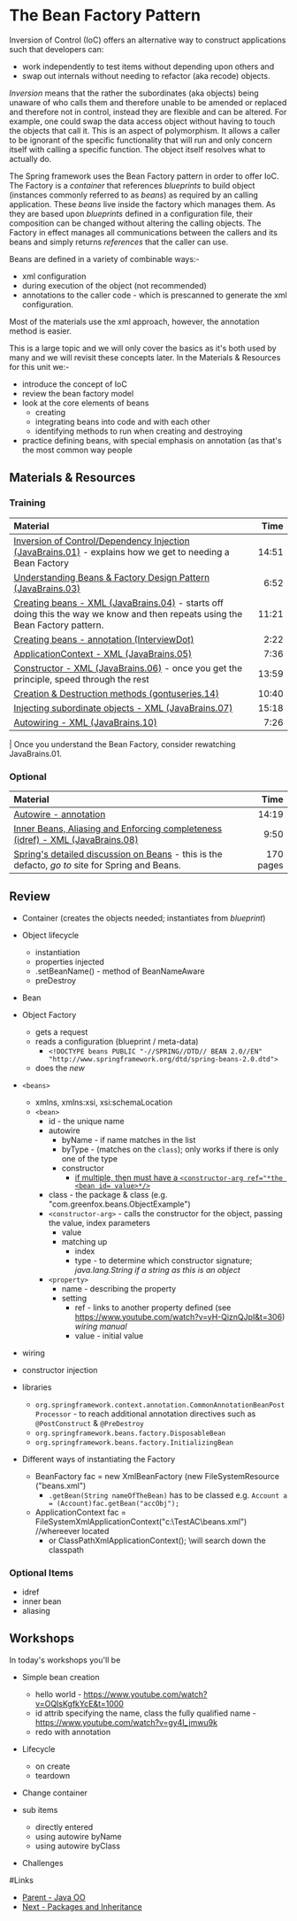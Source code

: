 # The Bean Factory Pattern
Inversion of Control (IoC) offers an alternative way to construct applications such that developers can:
- work independently to test items without depending upon others and 
- swap out internals without needing to refactor (aka recode) objects.

*Inversion* means that the rather the subordinates (aka objects) being unaware of who calls them and therefore unable to be amended or replaced and therefore not in control, instead they are flexible and can be altered.  For example, one could swap the data access object without having to touch the objects that call it.  This is an aspect of polymorphism.  It allows a caller to be ignorant of the specific functionality that will run and only concern itself with calling a specific function.  The object itself resolves what to actually do.

The Spring framework uses the Bean Factory pattern in order to offer IoC.  The Factory is a *container* that references *blueprints* to build object (instances commonly referred to as *beans*) as required by an calling application.  These *beans* live inside the factory which manages them.  As they are based upon *blueprints* defined in a configuration file, their composition can be changed without altering the calling objects.  The Factory in effect manages all communications between the callers and its beans and simply returns *references* that the caller can use.

Beans are defined in a variety of combinable ways:-
- xml configuration
- during execution of the object (not recommended)
- annotations to the caller code - which is prescanned to generate the xml configuration.

Most of the materials use the xml approach, however, the annotation method is easier.

This is a large topic and we will only cover the basics as it's both used by many and we will revisit these concepts later.  In the Materials & Resources for this unit we:-
- introduce the concept of IoC
- review the bean factory model
- look at the core elements of beans
  - creating
  - integrating beans into code and with each other
  - identifying methods to run when creating and destroying
- practice defining beans, with special emphasis on annotation (as that's the most common way people 

## Materials & Resources

### Training
| Material | Time |
|:---------|-----:|
|[Inversion of Control/Dependency Injection (JavaBrains.01)](https://www.youtube.com/watch?v=GB8k2-Egfv0&t=714s) - explains how we get to needing a Bean Factory|14:51|
|[Understanding Beans &amp; Factory Design Pattern (JavaBrains.03)](https://www.youtube.com/watch?v=xlWwMSu5I70)|6:52|
|[Creating beans - XML (JavaBrains.04)](https://www.youtube.com/watch?v=7c6ZTF6cF88&s=10) - starts off doing this the way we know and then repeats using the Bean Factory pattern.|11:21|
|[Creating beans - annotation (InterviewDot)](https://www.youtube.com/watch?v=Oft0a5IUalQ)|2:22|
|[ApplicationContext - XML (JavaBrains.05)](https://www.youtube.com/watch?v=ZxLaEovze3M)|7:36|
|[Constructor - XML (JavaBrains.06)](https://www.youtube.com/watch?v=IOZzxmJVus0) - once you get the principle, speed through the rest|13:59|
|[Creation &amp; Destruction methods (gontuseries.14)](https://www.youtube.com/watch?v=CZzmmP2Soy4)|10:40|
|[Injecting subordinate objects - XML (JavaBrains.07)](https://www.youtube.com/watch?v=g15RcFyEcrk)|15:18|
|[Autowiring - XML (JavaBrains.10)](https://www.youtube.com/watch?v=suiEGbKf21g)|7:26|
|
Once you understand the Bean Factory, consider rewatching JavaBrains.01.

### Optional
| Material | Time |
|:---------|-----:|
|[Autowire - annotation](https://www.youtube.com/watch?v=IVIhVJJGo68)|14:19|
|[Inner Beans, Aliasing and Enforcing completeness (idref) - XML (JavaBrains.08)](https://www.youtube.com/watch?v=TW51XsixMqA)|9:50|
|[Spring's detailed discussion on Beans](http://docs.spring.io/spring/docs/current/spring-framework-reference/html/beans.html) - this is the defacto, *go to* site for Spring and Beans.|170 pages|

## Review
- Container (creates the objects needed; instantiates from *blueprint*)
- Object lifecycle
  - instantiation
  - properties injected
  - .setBeanName() - method of BeanNameAware
  - preDestroy
- Bean
- Object Factory
  - gets a request
  - reads a configuration (blueprint / meta-data)
    - `<!DOCTYPE beans PUBLIC "-//SPRING//DTD// BEAN 2.0//EN" "http://www.springframework.org/dtd/spring-beans-2.0.dtd">`
  - does the *new* 
- `<beans>`
  - xmlns, xmlns:xsi, xsi:schemaLocation
  - `<bean>` 
    - id - the unique name
    - autowire
      - byName - if name matches in the list
      - byType - (matches on the `class`); only works if there is only one of the type 
      - constructor 
        - [if multiple, then must have a `<constructor-arg ref="*the <bean id= value>*/>`](https://www.youtube.com/watch?v=yH-QiznQJpI)
    - class - the package &amp; class (e.g. "com.greenfox.beans.ObjectExample")
    - `<constructor-arg>` - calls the constructor for the object, passing the value, index parameters
      - value
      - matching up
        - index
        - type - to determine which constructor signature; *java.lang.String if a string as this is an object*
    - `<property>`
      - name - describing the property
      - setting
        - ref - links to another property defined (see https://www.youtube.com/watch?v=yH-QiznQJpI&t=306) *wiring manual*
        - value - initial value
- wiring
- constructor injection

- libraries
  - `org.springframework.context.annotation.CommonAnnotationBeanPostProcessor` - to reach additional annotation directives such as `@PostConstruct` &amp; `@PreDestroy`
  - `org.springframework.beans.factory.DisposableBean`
  - `org.springframework.beans.factory.InitializingBean`
- Different ways of instantiating the Factory
  - BeanFactory fac = new XmlBeanFactory (new FileSystemResource ("beans.xml")
    - `.getBean(String nameOfTheBean)`  has to be classed e.g. `Account a = (Account)fac.getBean("accObj");`
  - ApplicationContext fac = FileSystemXmlApplicationContext("c:\\TestAC\\beans.xml") //whereever located
    - or ClassPathXmlApplicationContext(); \\will search down the classpath

### Optional Items
- idref
- inner bean
- aliasing




## Workshops
In today's workshops you'll be 

- Simple bean creation
  - hello world - https://www.youtube.com/watch?v=OQIsKgfkYcE&t=1000
  - id attrib specifying the name, class the fully qualified name - https://www.youtube.com/watch?v=gy4I_jmwu9k
  - redo with annotation
- Lifecycle
  - on create
  - teardown
- Change container
- sub items 
  - directly entered
  - using autowire byName
  - using autowire byClass

- Challenges  

#Links
- [Parent - Java OO](../README.md)
- [Next - Packages and Inheritance ](../2-packages-and-inheritance/README.md)
